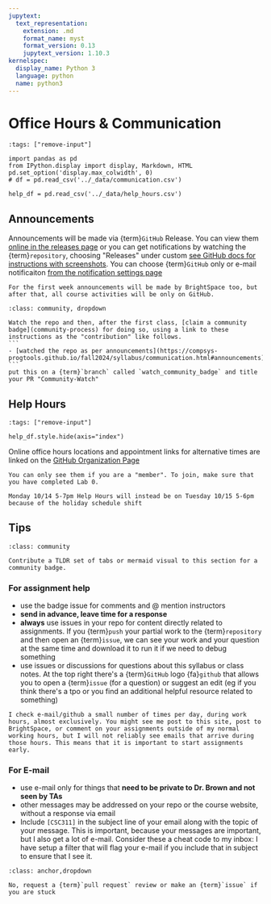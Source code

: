 ```yaml
---
jupytext:
  text_representation:
    extension: .md
    format_name: myst
    format_version: 0.13
    jupytext_version: 1.10.3
kernelspec:
  display_name: Python 3
  language: python
  name: python3
---
```





# Office Hours & Communication



```{code-cell}
:tags: ["remove-input"]

import pandas as pd
from IPython.display import display, Markdown, HTML
pd.set_option('display.max_colwidth', 0)
# df = pd.read_csv('../_data/communication.csv')

help_df = pd.read_csv('../_data/help_hours.csv')
```

## Announcements

Announcements will be made via {term}`GitHub` Release. You can view them [online in the releases page](https://github.com/compsys-progtools/fall2024/releases) or you can get notifications by watching the {term}`repository`, choosing "Releases" under custom [see GitHub docs for instructions with screenshots](https://docs.github.com/en/account-and-profile/managing-subscriptions-and-notifications-on-github/setting-up-notifications/configuring-notifications#configuring-your-watch-settings-for-an-individual-repository). You can choose {term}`GitHub` only or e-mail notificaiton [from the notification settings page](https://github.com/settings/notifications)

```{warning}
For the first week announcements will be made by BrightSpace too, but after that, all course activities will be only on GitHub. 
```


````{admonition} Sign up to watch
:class: community, dropdown

Watch the repo and then, after the first class, [claim a community badge](community-process) for doing so, using a link to these instructions as the "contribution" like follows.   
```
- [watched the repo as per announcements](https://compsys-progtools.github.io/fall2024/syllabus/communication.html#announcements) 
```
put this on a {term}`branch` called `watch_community_badge` and title your PR "Community-Watch" 
````

## Help Hours


```{code-cell}
:tags: ["remove-input"]

help_df.style.hide(axis="index")
``` 

Online office hours locations and appointment links for alternative times are linked on the [GitHub Organization Page](https://github.com/compsys-progtools)

```{important}
You can only see them if you are a "member". To join, make sure that you have completed Lab 0. 
```

```{warning}
Monday 10/14 5-7pm Help Hours will instead be on Tuesday 10/15 5-6pm because of the holiday schedule shift
```
<!-- 
## Getting Help 

- E-mail the instructor and TAs: `cscsystools-help-group@uri.edu`
- Post an issue to the course website
-  -->

<!--
Online office hours locations are linked in the #help channel on slack
We have several different ways to communicate in this course. This section summarizes them -->

<!--
## To reach out, By usage

```{code-cell}
:tags: ["remove-input"]

df = df[['usage','platform','area','note']]
display(HTML(df.style.hide_index()._repr_html_()))
```

```{note}
e-mail is last because it's not collaborative; other platforms allow us (Proessor + TAs) to collaborate on who responds to things more easily.
```

## By Platform

```{code-cell}
:tags: ["remove-input"]

for platform, data in df.groupby('platform'):
    display(HTML('<h3> Use '+ platform + ' for </h3>'))
    display(HTML(data.drop(columns='platform').style.hide_index()._repr_html_()))

``` 
-->

## Tips

```{admonition} TLDR
:class: community

Contribute a TLDR set of tabs or mermaid visual to this section for a community badge. 
```

### For assignment help

- use the badge issue for comments and @ mention instructors 
- **send in advance, leave time for a response** 
- **always** use issues in your repo for content directly related to assignments.  If you {term}`push` your partial work to the {term}`repository` and then open an {term}`issue`, we can see your work and your question at the same time and download it to run it if we need to debug something
- use issues or discussions for questions about this syllabus or class notes. At the top right there's a {term}`GitHub` logo {fa}`github` that allows you to open a {term}`issue` (for a question) or suggest an edit (eg if you think there's a tpo or you find an additional helpful resource related to something)


```{note}
I check e-mail/github a small number of times per day, during work hours, almost exclusively. You might see me post to this site, post to BrightSpace, or comment on your assignments outside of my normal working hours, but I will not reliably see emails that arrive during those hours. This means that it is important to start assignments early.
```


### For E-mail

- use e-mail only for things that **need to be private to Dr. Brown and not seen by TAs** 
- other messages may be addressed on your repo or the course website, without a response via email
- Include `[CSC311]`  in the subject line of your email along with the topic of your message. This is important, because your messages are important, but I also get a lot of e-mail. Consider these a cheat code to my inbox: I have setup a filter that will flag your e-mail if you include that in subject to ensure that I see it.

```{admonition} Should you e-mail your work? 
:class: anchor,dropdown

No, request a {term}`pull request` review or make an {term}`issue` if you are stuck
```
